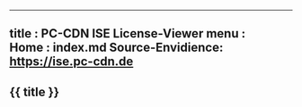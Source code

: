 ----------------------------------------------------------------------------- 
title   : PC-CDN ISE License-Viewer
menu    :    
  Home            : index.md
  Source-Envidience: https://ise.pc-cdn.de
-----------------------------------------------------------------------------

## {{ title }} 

